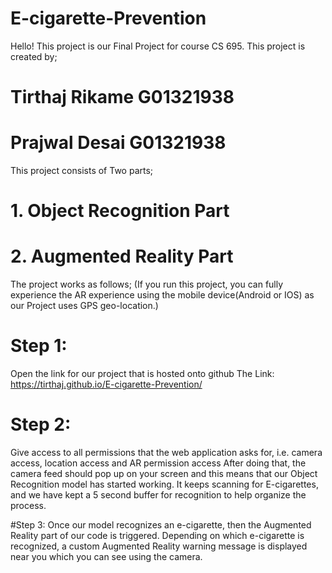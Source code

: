 # E-cigarette-Prevention
Hello!
This project is our Final Project for course CS 695.
This project is created by;
# Tirthaj Rikame G01321938
# Prajwal Desai G01321938

This project consists of Two parts;
# 1. Object Recognition Part
# 2. Augmented Reality Part

The project works as follows;
(If you run this project, you can fully experience the AR experience using the mobile device(Android or IOS) as our Project uses GPS geo-location.)

# Step 1:
Open the link for our project that is hosted onto github
The Link: https://tirthaj.github.io/E-cigarette-Prevention/ 

# Step 2:
Give access to all permissions that the web application asks for, i.e. camera access, location access and AR permission access
After doing that, the camera feed should pop up on your screen and this means that our Object Recognition model has started working.
It keeps scanning for E-cigarettes, and we have kept a 5 second buffer for recognition to help organize the process.

#Step 3:
Once our model recognizes an e-cigarette, then the Augmented Reality part of our code is triggered.
Depending on which e-cigarette is recognized, a custom Augmented Reality warning message is displayed near you which you can see using the camera.

